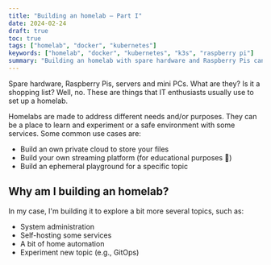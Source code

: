```yaml
---
title: "Building an homelab — Part I"
date: 2024-02-24
draft: true
toc: true
tags: ["homelab", "docker", "kubernetes"]
keywords: ["homelab", "docker", "kubernetes", "k3s", "raspberry pi"]
summary: "Building an homelab with spare hardware and Raspberry Pis can be funny as well as educational. This post covers a Kubernetes homelab built by using two Raspberry Pi 4 nodes."
---
```


Spare hardware, Raspberry Pis, servers and mini PCs. What are they? Is it a shopping list? Well, no. These are things that IT enthusiasts usually use to set up a homelab.

Homelabs are made to address different needs and/or purposes. They can be a place to learn and experiment or a safe environment with some services. Some common use cases are:
- Build an own private cloud to store your files
- Build your own streaming platform (for educational purposes 👀)
- Build an ephemeral playground for a specific topic

## Why am I building an homelab?

In my case, I'm building it to explore a bit more several topics, such as:
- System administration
- Self-hosting some services
- A bit of home automation
- Experiment new topic (e.g., GitOps)
